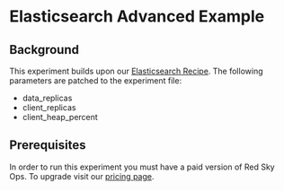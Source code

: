 # Elasticsearch Advanced Example

## Background
This experiment builds upon our [Elasticsearch Recipe](https://github.com/redskyops/redskyops-recipes/tree/master/elasticsearch). The following parameters are patched to the experiment file:
* data_replicas
* client_replicas
* client_heap_percent

## Prerequisites
In order to run this experiment you must have a paid version of Red Sky Ops. To upgrade visit our [pricing page](https://www.carbonrelay.com/pricing/).
